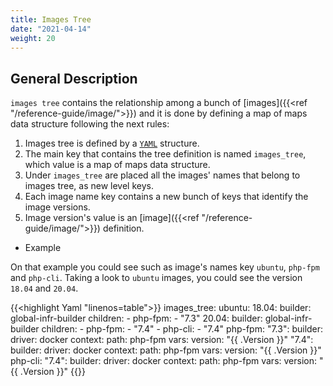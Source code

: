 ```yaml
---
title: Images Tree
date: "2021-04-14"
weight: 20
---
```


## General Description
`images tree` contains the relationship among a bunch of [images]({{<ref "/reference-guide/image/">}}) and it is done by defining a map of maps data structure following the next rules:

1. Images tree is defined by a [`YAML`](https://en.wikipedia.org/wiki/YAML) structure.
2. The main key that contains the tree definition is named `images_tree`, which value is a map of maps data structure.
3. Under `images_tree` are placed all the images' names that belong to images tree, as new level keys.
4. Each image name key contains a new bunch of keys that identify the image versions.
5. Image version's value is an [image]({{<ref "/reference-guide/image/">}}) definition.

- Example

On that example you could see such as image's names key `ubuntu`, `php-fpm` and `php-cli`. Taking a look to `ubuntu` images, you could see the version `18.04` and `20.04`.

{{<highlight Yaml "linenos=table">}}
images_tree:
  ubuntu:
    18.04:
      builder: global-infr-builder
      children:
      - php-fpm:
        - "7.3"
    20.04:
      builder: global-infr-builder
      children:
      - php-fpm:
        - "7.4"
      - php-cli:
        - "7.4"
  php-fpm:
    "7.3":
      builder:
        driver: docker
        context:
          path: php-fpm
        vars:
          version: "{{ .Version }}"
    "7.4":
      builder:
        driver: docker
        context:
          path: php-fpm
        vars:
          version: "{{ .Version }}"
  php-cli:
    "7.4":
      builder:
        driver: docker
        context:
          path: php-fpm
        vars:
          version: "{{ .Version }}"
{{</highlight>}}

<!-- #
# An images must be defined based on the golang struct defined below:
# 
#     type Image struct {
#         Name      string                 #u0060yaml:"name"#u0060
#         Registry  string                 #u0060yaml:"registry"#u0060
#         Builder   interface{}            #u0060yaml:"builder"#u0060
#         Namespace string                 #u0060yaml:"namespace"#u0060
#         Version   string                 #u0060yaml:"version"#u0060
#         Tags      []string               #u0060yaml:"tags"#u0060
#         Vars      map[string]interface{} #u0060yaml:"vars"#u0060
#         Children  map[string][]string    #u0060yaml:"childs"#u0060
#     }
# 
#  An images tree define the relationship among a set of images and must match to golang struct defined below:
# 
#     type ImagesTree struct {
#         Images map[string]map[string]*image.Image #u0060yaml:"images_tree"#u0060
#     }
# 
#  examples:
#    1) Define an images tree that has one image named 'ubuntu' which has two versions, '20.04' and '18.04'.
#       The image '20.04' has two children: 'php-fpm' and 'php-cli', both versions defined are '7.4' while the version '18.04' has only one child: 'php-fpm' and version '7.3'
#       
#       images_tree:
#         ubuntu:
#           18.04:
#             builder: infrastructure
#             children:
#             - php-fpm:
#               - 7.3
#           20.04:
#             builder: infrastructure
#             children:
#             - php-fpm:
#               - 7.4
#             - php-cli:
#               - 7.4
#         php-fpm:
#           7.3:
#             builder: infrastructure
#             builder:
#               driver: docker
#               context:
#                 path: php-fpm
#               vars:
#                 version: 7.3
#           7.4:
#             builder: infrastructure
#             builder:
#               driver: docker
#               context:
#                 path: php-fpm
#               vars:
#                 version: 7.4
#         php-cli:
#           7.4:
#             builder: infrastructure
#             builder:
#               driver: docker
#               context:
#                 path: php-fpm
#               vars:
#                 version: 7.4 -->